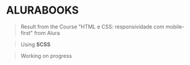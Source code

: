 # ALURABOOKS

> Result from the Course "HTML e CSS: responsividade com mobile-first" from Alura

> Using **SCSS**

> Working on progress
